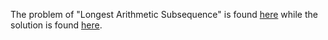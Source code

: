 The problem of "Longest Arithmetic Subsequence" is found [here](https://leetcode.com/problems/longest-arithmetic-subsequence/description/) while the solution is found [here](https://github.com/aurimas13/Solutions-To-Problems/blob/main/LeetCode/Python%20Solutions/Longest%20Arithmetic%20Subsequence/longest.py).